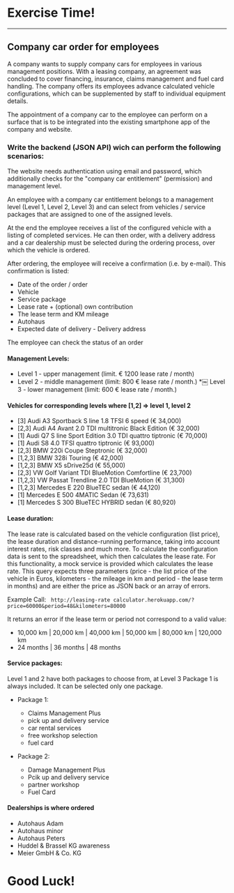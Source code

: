 # Exercise Time!
---

## Company car order for employees

A company wants to supply company cars for employees in various management positions. With a leasing company, an agreement was concluded to cover financing, insurance, claims management and fuel card handling. The company offers its employees advance calculated vehicle configurations, which can be supplemented by staff to individual equipment details.

The appointment of a company car to the employee can perform on a surface that is to be integrated into the existing smartphone app of the company and website.

### Write the backend (JSON API) wich can perform the following scenarios:

The website needs authentication using email and password, which additionally checks for the "company car entitlement" (permission) and management level.

An employee with a company car entitlement belongs to a management level (Level 1, Level 2, Level 3) and can select from vehicles / service packages that are assigned to one of the assigned levels.

At the end the employee receives a list of the configured vehicle with a listing of completed services. He can then order, with a delivery address and a car dealership must be selected during the ordering process, over which the vehicle is ordered.

After ordering, the employee will receive a confirmation (i.e. by e-mail). This confirmation is listed:
  * Date of the order / order
  * Vehicle
  * Service package
  * Lease rate + (optional) own contribution
  * The lease term and KM mileage
  * Autohaus
  * Expected date of delivery - Delivery address

The employee can check the  status of an order

#### Management Levels:
  * Level 1 - upper management (limit. € 1200 lease rate / month)
  * Level 2 - middle management (limit: 800 € lease rate / month.)
  *￼ Level 3 - lower management (limit: 600 € lease rate / month.)

#### Vehicles for corresponding levels where [1,2] => level 1, level 2
  * [3] Audi A3 Sportback S line 1.8 TFSI 6 speed (€ 34,000)
  * [2,3] Audi A4 Avant 2.0 TDI multitronic Black Edition (€ 32,000)
  * [1] Audi Q7 S line Sport Edition 3.0 TDI quattro tiptronic (€ 70,000)
  * [1] Audi S8 4.0 TFSI quattro tiptronic (€ 93,000)
  * [2,3] BMW 220i Coupe Steptronic (€ 32,000)
  * [1,2,3] BMW 328i Touring (€ 42,000)
  * [1,2,3] BMW X5 sDrive25d (€ 55,000)
  * [2,3] VW Golf Variant TDI BlueMotion Comfortline (€ 23,700)
  * [1,2,3] VW Passat Trendline 2.0 TDI BlueMotion (€ 31,300)
  * [1,2,3] Mercedes E 220 BlueTEC sedan (€ 44,120)
  * [1] Mercedes E 500 4MATIC Sedan (€ 73,631)
  * [1] Mercedes S 300 BlueTEC HYBRID sedan (€ 80,920)

#### Lease duration:

  The lease rate is calculated based on the vehicle configuration (list price), the lease duration and distance-running performance, taking into account interest rates, risk classes and much more. To calculate the configuration data is sent to the spreadsheet, which then calculates the lease rate.
  For this functionality, a mock service is provided which calculates the lease rate. This query expects three parameters (price - the list price of the vehicle in Euros, kilometers - the mileage in km and period - the lease term in months) and are either the price as JSON back or an array of errors.

  Example Call:
  ``` http://leasing-rate calculator.herokuapp.com/?price=60000&period=48&kilometers=80000```

  It returns an error if the lease term or period not correspond to a valid value:

  * 10,000 km | 20,000 km | 40,000 km | 50,000 km | 80,000 km | 120,000 km
  * 24 months | 36 months | 48 months

#### Service packages:
  Level 1 and 2 have both packages to choose from, at Level 3 Package 1 is always included.
  It can be selected only one package.

  * Package 1:
    * Claims Management Plus
    * pick up and delivery service
    * car rental services
    * free workshop selection
    * fuel card


  * Package 2:
    * Damage Management Plus
    * Pcik up and delivery service
    * partner workshop
    * Fuel Card

#### Dealerships is where ordered

  * Autohaus Adam
  * Autohaus minor
  * Autohaus Peters
  * Huddel & Brassel KG awareness
  * Meier GmbH & Co. KG


# Good Luck!
